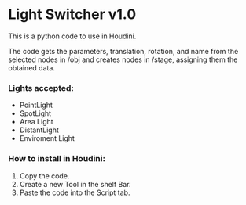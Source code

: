 # Light Switcher v1.0
This is a python code to use in Houdini.

The code gets the parameters, translation, rotation, and name from the selected nodes in /obj and creates nodes in /stage, assigning them the obtained data.

### Lights accepted:
- PointLight
- SpotLight
- Area Light
- DistantLight
- Enviroment Light

### How to install in Houdini: 
1. Copy the code.
2. Create a new Tool in the shelf Bar.
3. Paste the code into the Script tab.
